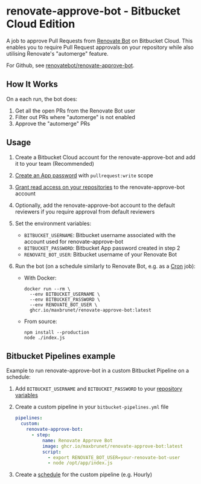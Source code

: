 # renovate-approve-bot - Bitbucket Cloud Edition

A job to approve Pull Requests from [Renovate Bot](https://github.com/renovatebot/renovate) on Bitbucket Cloud. This enables you to require Pull Request approvals on your repository while also utilising Renovate's "automerge" feature.

For Github, see [renovatebot/renovate-approve-bot](https://github.com/renovatebot/renovate-approve-bot).

## How It Works

On a each run, the bot does:

1. Get all the open PRs from the Renovate Bot user
2. Filter out PRs where "automerge" is not enabled
3. Approve the "automerge" PRs

## Usage

1. Create a Bitbucket Cloud account for the renovate-approve-bot and add it to your team (Recommended)
2. [Create an App password](https://support.atlassian.com/bitbucket-cloud/docs/app-passwords/) with `pullrequest:write` scope
3. [Grant read access on your repositories](https://support.atlassian.com/bitbucket-cloud/docs/grant-repository-access-to-users-and-groups/) to the renovate-approve-bot account
4. Optionally, add the renovate-approve-bot account to the default reviewers if you require approval from default reviewers
5. Set the environment variables:
   - `BITBUCKET_USERNAME`: Bitbucket username associated with the account used for renovate-approve-bot
   - `BITBUCKET_PASSWORD`: Bitbucket App password created in step 2
   - `RENOVATE_BOT_USER`: Bitbucket username of your Renovate Bot
6. Run the bot (on a schedule similarly to Renovate Bot, e.g. as a [Cron](https://en.wikipedia.org/wiki/Cron) job):

   - With Docker:

     ```shell
     docker run --rm \
       --env BITBUCKET_USERNAME \
       --env BITBUCKET_PASSWORD \
       --env RENOVATE_BOT_USER \
       ghcr.io/maxbrunet/renovate-approve-bot:latest
     ```

   - From source:

     ```shell
     npm install --production
     node ./index.js
     ```

## Bitbucket Pipelines example

Example to run renovate-approve-bot in a custom Bitbucket Pipeline on a schedule:

1. Add `BITBUCKET_USERNAME` and `BITBUCKET_PASSWORD` to your [repository variables](https://support.atlassian.com/bitbucket-cloud/docs/variables-and-secrets/#Repository-variables)
2. Create a custom pipeline in your `bitbucket-pipelines.yml` file

   ```yaml
   pipelines:
     custom:
       renovate-approve-bot:
         - step:
             name: Renovate Approve Bot
             image: ghcr.io/maxbrunet/renovate-approve-bot:latest
             script:
               - export RENOVATE_BOT_USER=your-renovate-bot-user
               - node /opt/app/index.js
   ```

3. Create a [schedule](https://support.atlassian.com/bitbucket-cloud/docs/pipeline-triggers/#On-schedule) for the custom pipeline (e.g. Hourly)
